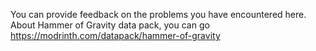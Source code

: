 You can provide feedback on the problems you have encountered here.
About Hammer of Gravity data pack, you can go https://modrinth.com/datapack/hammer-of-gravity
